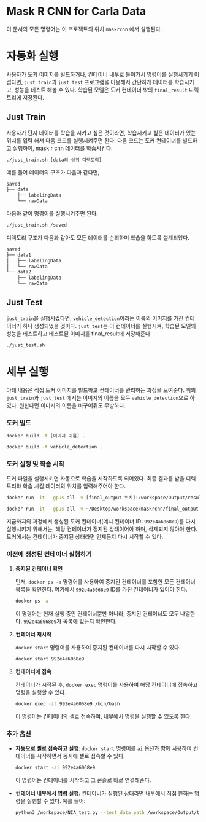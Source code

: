 # Mask R CNN for Carla Data

이 문서의 모든 명령어는 이 프로젝트의 위치 `maskrcnn` 에서 실행된다.

# 자동화 실행

사용자가 도커 이미지를 빌드하거나, 컨테이너 내부로 들어가서 명령어를 실행시키기 어렵다면, `just_train`과 `just_test` 프로그램을 이용해서 간단하게 데이터를 학습시키고, 성능을 테스트 해볼 수 있다. 학습된 모델은 도커 컨테이너 밖의 `final_result` 디렉토리에 저장된다.

## Just Train

사용자가 단지 데이터를 학습을 시키고 싶은 것이라면, 학습시키고 싶은 데이터가 있는 위치를 입력 해서 다음 코드를 실행시켜주면 된다. 다음 코드는 도커 컨테이너를 빌드하고 실행하여, mask r cnn 데이터를 학습시킨다.

```bash
./just_train.sh [data의 상위 디렉토리]
```

예를 들어 데이터의 구조가 다음과 같다면,

```bash
saved
├── data
    ├── labelingData
    └── rawData
```

다음과 같이 명령어를 실행시켜주면 된다.

```bash
./just_train.sh /saved
```

디렉토리 구조가 다음과 같아도 모든 데이터를 순회하며 학습을 하도록 설계되었다.

```bash
saved
├── data1
│   ├── labelingData
│   └── rawData
└── data2
    ├── labelingData
    └── rawData

```

## Just Test

`just_train`을 실행시켰다면, `vehicle_detection`이라는 이름의 이미지를 가진 컨테이너가 하나 생성되었을 것이다. `just_test`는 이 컨테이너를 실행시켜, 학습된 모델의 성능을 테스트하고 테스트된 이미지를 final_result에 저장해준다

```bash
./just_test.sh
```

# 세부 실행

아래 내용은 직접 도커 이미지를 빌드하고 컨테이너를 관리하는 과정을 보여준다. 위의 `just_train`과 `just_test` 에서는 이미지의 이름을 모두 `vehicle_detection`으로 하였다. 원한다면 이미지의 이름을 바꾸어줘도 무방하다.

### 도커 빌드

```bash
docker build -t [이미지 이름] .
```

```bash
docker build -t vehicle_detection .
```

### 도커 실행 및 학습 시작

도커 파일을 실행시키면 자동으로 학습을 시작하도록 되어있다. 최종 결과를 받을 디렉토리와 학습 시킬 데이터의 위치를 입력해주어야 한다.

```bash
docker run -it --gpus all -v [final_output 위치]:/workspace/Output/result -v [data의 상위 디렉토리]:/workspace/data [이미지 이름]
```

```bash
docker run -it --gpus all -v ~/Desktop/workspace/maskrcnn/final_output:/workspace/Output/result -v ~/Desktop/workspace/saved:/workspace/data vehicle_detection
```

지금까지의 과정에서 생성된 도커 컨테이너(예시 컨테이너 ID: `992e4a6068e9`)를 다시 실행시키기 위해서는, 해당 컨테이너가 정지된 상태이어야 하며, 삭제되지 않아야 한다. 도커에서는 컨테이너가 중지된 상태라면 언제든지 다시 시작할 수 있다.

### 이전에 생성된 컨테이너 실행하기

1. **중지된 컨테이너 확인**
    
    먼저, `docker ps -a` 명령어를 사용하여 중지된 컨테이너를 포함한 모든 컨테이너 목록을 확인한다. 여기에서 `992e4a6068e9` ID를 가진 컨테이너가 있어야 한다.
    
    ```bash
    docker ps -a
    ```
    
    이 명령어는 현재 실행 중인 컨테이너뿐만 아니라, 중지된 컨테이너도 모두 나열한다. `992e4a6068e9`가 목록에 있는지 확인한다.
    
2. **컨테이너 재시작**
    
    `docker start` 명령어를 사용하여 중지된 컨테이너를 다시 시작할 수 있다.
    
    ```bash
    docker start 992e4a6068e9
    ```
    
3. **컨테이너에 접속**
    
    컨테이너가 시작된 후, `docker exec` 명령어를 사용하여 해당 컨테이너에 접속하고 명령을 실행할 수 있다.
    
    ```bash
    docker exec -it 992e4a6068e9 /bin/bash
    ```
    
    이 명령어는 컨테이너의 셸로 접속하여, 내부에서 명령을 실행할 수 있도록 한다.
    

### 추가 옵션

- **자동으로 셸로 접속하고 실행**: `docker start` 명령어를 `ai` 옵션과 함께 사용하여 컨테이너를 시작하면서 동시에 셸로 접속할 수 있다.
    
    ```bash
    docker start -ai 992e4a6068e9
    ```
    
    이 명령어는 컨테이너를 시작하고 그 콘솔로 바로 연결해준다.
    
- **컨테이너 내부에서 명령 실행**: 컨테이너가 실행된 상태라면 내부에서 직접 원하는 명령을 실행할 수 있다. 예를 들어:
    
    ```bash
    python3 /workspace/NIA_test.py --test_data_path /workspace/Output/test/ --model_path /workspace/Output/result/best_mask_rcnn_model.pt
    ```